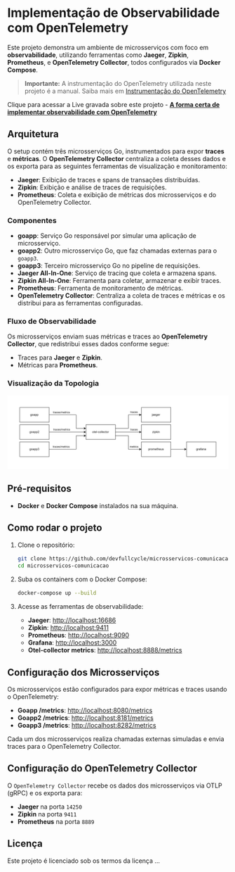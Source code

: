 # Implementação de Observabilidade com OpenTelemetry

Este projeto demonstra um ambiente de microsserviços com foco em **observabilidade**, utilizando ferramentas como **Jaeger**, **Zipkin**, **Prometheus**, e **OpenTelemetry Collector**, todos configurados via **Docker Compose**.

> **Importante:** A instrumentação do OpenTelemetry utilizada neste projeto é a manual. Saiba mais em [Instrumentação do OpenTelemetry](https://opentelemetry.io/docs/concepts/instrumentation/?formCode=MG0AV3)

Clique para acessar a Live gravada sobre este projeto - **[A forma certa de implementar observabilidade com OpenTelemetry](https://www.youtube.com/watch?v=LGhrGg-CJ5Y)**

## Arquitetura

O setup contém três microsserviços Go, instrumentados para expor **traces** e **métricas**. O **OpenTelemetry Collector** centraliza a coleta desses dados e os exporta para as seguintes ferramentas de visualização e monitoramento:

- **Jaeger**: Exibição de traces e spans de transações distribuídas.
- **Zipkin**: Exibição e análise de traces de requisições.
- **Prometheus**: Coleta e exibição de métricas dos microsserviços e do OpenTelemetry Collector.

### Componentes

- **goapp**: Serviço Go responsável por simular uma aplicação de microsserviço.
- **goapp2**: Outro microsserviço Go, que faz chamadas externas para o `goapp3`.
- **goapp3**: Terceiro microsserviço Go no pipeline de requisições.
- **Jaeger All-In-One**: Serviço de tracing que coleta e armazena spans.
- **Zipkin All-In-One**: Ferramenta para coletar, armazenar e exibir traces.
- **Prometheus**: Ferramenta de monitoramento de métricas.
- **OpenTelemetry Collector**: Centraliza a coleta de traces e métricas e os distribui para as ferramentas configuradas.

### Fluxo de Observabilidade

Os microsserviços enviam suas métricas e traces ao **OpenTelemetry Collector**, que redistribui esses dados conforme segue:
- Traces para **Jaeger** e **Zipkin**.
- Métricas para **Prometheus**.

### Visualização da Topologia

![Diagrama de Observabilidade](./doc/img/microsservico-comunicacao.drawio.png)

## Pré-requisitos

- **Docker** e **Docker Compose** instalados na sua máquina.

## Como rodar o projeto

1. Clone o repositório:

    ```bash
    git clone https://github.com/devfullcycle/microsservicos-comunicacao.git
    cd microsservicos-comunicacao
    ```

2. Suba os containers com o Docker Compose:

    ```bash
    docker-compose up --build
    ```

3. Acesse as ferramentas de observabilidade:
   - **Jaeger**: [http://localhost:16686](http://localhost:16686)
   - **Zipkin**: [http://localhost:9411](http://localhost:9411)
   - **Prometheus**: [http://localhost:9090](http://localhost:9090)
   - **Grafana**: [http://localhost:3000](http://localhost:3000)
   - **Otel-collector metrics**: [http://localhost:8888/metrics](http://localhost:8888/metrics)


## Configuração dos Microsserviços

Os microsserviços estão configurados para expor métricas e traces usando o OpenTelemetry:

   - **Goapp /metrics**: [http://localhost:8080/metrics](http://localhost:8080/metrics)
   - **Goapp2 /metrics**: [http://localhost:8181/metrics](http://localhost:8181/metrics)
   - **Goapp3 /metrics**: [http://localhost:8282/metrics](http://localhost:8282/metrics)

Cada um dos microsserviços realiza chamadas externas simuladas e envia traces para o OpenTelemetry Collector.

## Configuração do OpenTelemetry Collector

O `OpenTelemetry Collector` recebe os dados dos microsserviços via OTLP (gRPC) e os exporta para:
- **Jaeger** na porta `14250`
- **Zipkin** na porta `9411`
- **Prometheus** na porta `8889`

## Licença

Este projeto é licenciado sob os termos da licença ...
